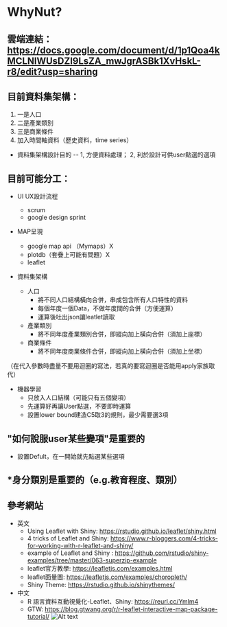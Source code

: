 # WhyNut?
## 雲端連結：https://docs.google.com/document/d/1p1Qoa4kMCLNlWUsDZI9LsZA_mwJgrASBk1XvHskL-r8/edit?usp=sharing

## 目前資料集架構：
1. 一是人口
2. 二是產業類別
3. 三是商業條件
4. 加入時間軸資料（歷史資料，time series）
* 資料集架構設計目的 -- 1, 方便資料處理； 2, 利於設計可供user點選的選項

## 目前可能分工：
* UI UX設計流程
  * scrum 
  * google design sprint

* MAP呈現
  * google map api （Mymaps）X
  * plotdb（套疊上可能有問題）X
  * leaflet 
  
* 資料集架構
  * 人口
    * 將不同人口結構橫向合併，串成包含所有人口特性的資料
    * 每個年度一個Data，不做年度間的合併（方便運算）
    * 運算後吐出json讓leatlet讀取
  * 產業類別
    * 將不同年度產業類別合併，即縱向加上橫向合併（須加上座標）
  * 商業條件
    * 將不同年度商業條件合併，即縱向加上橫向合併（須加上坐標）

（在代入參數時盡量不要用迴圈的寫法，若真的要寫迴圈是否能用apply家族取代）

* 機器學習
  * 只放入人口結構（可能只有五個變項）
  * 先運算好再讓User點選，不要即時運算
  * 設置lower bound建造C5取3的規則，最少需要選3項

## "如何說服user某些變項"是重要的
* 設置Defult，在一開始就先點選某些選項
## *身分類別是重要的（e.g.教育程度、類別）

## 參考網站
* 英文
  * Using Leaflet with Shiny: https://rstudio.github.io/leaflet/shiny.html
  * 4 tricks of Leaflet and Shiny: https://www.r-bloggers.com/4-tricks-for-working-with-r-leaflet-and-shiny/
  * example of Leaflet and Shiny : https://github.com/rstudio/shiny-examples/tree/master/063-superzip-example
  * leaflet官方教學: https://leafletjs.com/examples.html
  * leaflet面量圖: https://leafletjs.com/examples/choropleth/
  * Shiny Theme: https://rstudio.github.io/shinythemes/
* 中文
  * R 語言資料互動視覺化-Leaflet、Shiny: https://reurl.cc/Ymlm4
  * GTW:  https://blog.gtwang.org/r/r-leaflet-interactive-map-package-tutorial/
![Alt text](/Users/will/Desktop/aaa.jpg)
